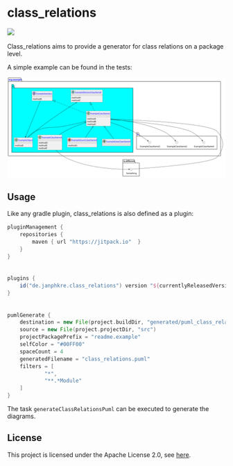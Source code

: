 # class_relations

[![](https://jitpack.io/v/janphkre/class_relations.svg)](https://jitpack.io/#janphkre/class_relations)

Class_relations aims to provide a generator for class relations on a package level.

A simple example can be found in the tests:

[![](readme_generated_example.svg)](library/src/test/resources/generator/basic_example_result.puml)

## Usage

Like any gradle plugin, class_relations is also defined as a plugin:

```groovy
pluginManagement {
    repositories {
        maven { url "https://jitpack.io"  }
    }
}


plugins {
    id("de.janphkre.class_relations") version "${currentlyReleasedVersion}"
}


pumlGenerate {
    destination = new File(project.buildDir, "generated/puml_class_relations")
    source = new File(project.projectDir, "src")
    projectPackagePrefix = "readme.example"
    selfColor = "#00FF00"
    spaceCount = 4
    generatedFilename = "class_relations.puml"
    filters = [
            "*",
            "**.*Module"
    ]
}
```

The task `generateClassRelationsPuml` can be executed to generate the diagrams.

## License

This project is licensed under the Apache License 2.0, see [here](LICENSE).